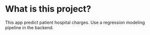 # What is this project?

This app predict patient hospital charges.
Use a regression modeling pipeline in the backend.
